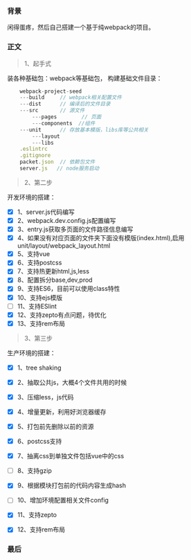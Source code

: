 ### 背景

闲得蛋疼，然后自己搭建一个基于纯webpack的项目。

### 正文

>1、起手式

装各种基础包：webpack等基础包，
构建基础文件目录：
```js
	webpack-project-seed
	---build     // webpack相关配置文件
	---dist		 // 编译后的文件目录
	---src       // 源文件
		---pages		// 页面
		---components  //组件
	---unit      // 存放基本模版，libs库等公共相关
		---layout
		---libs
	.eslintrc
	.gitignore    
	packet.json  // 依赖包文件
	server.js   // node服务启动
```

>2、第二步

开发环境的搭建：
			
-	[x] 1、server.js代码编写
-	[x] 2、webpack.dev.config.js配置编写
-	[x] 3、entry.js获取多页面的文件路径信息编写
-	[x] 4、如果没有对应页面的文件夹下面没有模版(index.html),启用unit/layout/webpack_layout.html
-	[x] 5、支持vue
-	[x] 6、支持postcss
-	[x] 7、支持热更新html,js,less
-	[x] 8、配置拆分base,dev,prod
-	[x] 9、支持ES6，目前可以使用class特性
-	[x] 10、支持ejs模版
-	[ ] 11、支持ESlint
-	[x] 12、支持zepto有点问题，待优化
-	[x] 13、支持rem布局

>3、第三步

生产环境的搭建：

-	[x] 1、tree shaking
-	[x] 2、抽取公共js，大概4个文件共用的时候
-	[x] 3、压缩less，js代码
-	[x] 4、增量更新，利用好浏览器缓存
-	[x] 5、打包前先删除以前的资源
-	[x] 6、postcss支持
-	[x] 7、抽离css到单独文件包括vue中的css
-	[ ] 8、支持gzip
-	[x] 9、根据模块打包前的代码内容生成hash
-	[ ] 10、增加环境配置相关文件config
-	[x] 11、支持zepto
-	[x] 12、支持rem布局



### 最后
